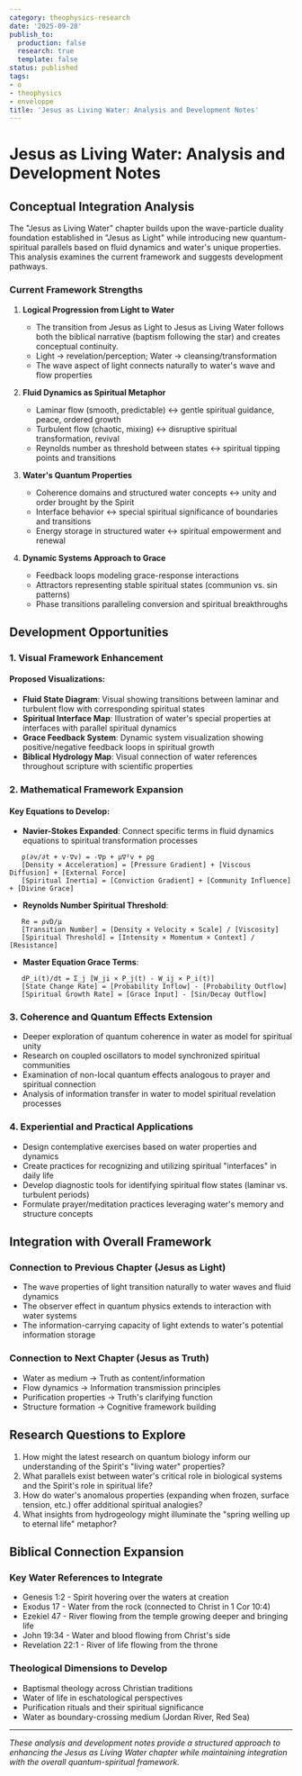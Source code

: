 ```yaml
---
category: theophysics-research
date: '2025-09-28'
publish_to:
  production: false
  research: true
  template: false
status: published
tags:
- o
- theophysics
- enveloppe
title: 'Jesus as Living Water: Analysis and Development Notes'
---
```

   
# Jesus as Living Water: Analysis and Development Notes   
   
## Conceptual Integration Analysis   
   
The "Jesus as Living Water" chapter builds upon the wave-particle duality foundation established in "Jesus as Light" while introducing new quantum-spiritual parallels based on fluid dynamics and water's unique properties. This analysis examines the current framework and suggests development pathways.   
   
### Current Framework Strengths   
   
1. **Logical Progression from Light to Water**   
   
   - The transition from Jesus as Light to Jesus as Living Water follows both the biblical narrative (baptism following the star) and creates conceptual continuity.   
   - Light → revelation/perception; Water → cleansing/transformation   
   - The wave aspect of light connects naturally to water's wave and flow properties   
   
2. **Fluid Dynamics as Spiritual Metaphor**   
   
   - Laminar flow (smooth, predictable) ↔ gentle spiritual guidance, peace, ordered growth   
   - Turbulent flow (chaotic, mixing) ↔ disruptive spiritual transformation, revival   
   - Reynolds number as threshold between states ↔ spiritual tipping points and transitions   
   
3. **Water's Quantum Properties**   
   
   - Coherence domains and structured water concepts ↔ unity and order brought by the Spirit   
   - Interface behavior ↔ special spiritual significance of boundaries and transitions   
   - Energy storage in structured water ↔ spiritual empowerment and renewal   
   
4. **Dynamic Systems Approach to Grace**   
   
   - Feedback loops modeling grace-response interactions   
   - Attractors representing stable spiritual states (communion vs. sin patterns)   
   - Phase transitions paralleling conversion and spiritual breakthroughs   
   
## Development Opportunities   
   
### 1. Visual Framework Enhancement   
   
#### Proposed Visualizations:   
   
- **Fluid State Diagram**: Visual showing transitions between laminar and turbulent flow with corresponding spiritual states   
- **Spiritual Interface Map**: Illustration of water's special properties at interfaces with parallel spiritual dynamics   
- **Grace Feedback System**: Dynamic system visualization showing positive/negative feedback loops in spiritual growth   
- **Biblical Hydrology Map**: Visual connection of water references throughout scripture with scientific properties   
   
### 2. Mathematical Framework Expansion   
   
#### Key Equations to Develop:   
   
- **Navier-Stokes Expanded**: Connect specific terms in fluid dynamics equations to spiritual transformation processes   
```
   ρ(∂v/∂t + v·∇v) = -∇p + μ∇²v + ρg
   [Density × Acceleration] = [Pressure Gradient] + [Viscous Diffusion] + [External Force]
   [Spiritual Inertia] = [Conviction Gradient] + [Community Influence] + [Divine Grace]
```
   
   
   
- **Reynolds Number Spiritual Threshold**:   
```
   Re = ρvD/μ
   [Transition Number] = [Density × Velocity × Scale] / [Viscosity]
   [Spiritual Threshold] = [Intensity × Momentum × Context] / [Resistance]
```
   
   
   
- **Master Equation Grace Terms**:   
```
   dP_i(t)/dt = Σ_j [W_ji × P_j(t) - W_ij × P_i(t)]
   [State Change Rate] = [Probability Inflow] - [Probability Outflow]
   [Spiritual Growth Rate] = [Grace Input] - [Sin/Decay Outflow]
```
   
   
### 3. Coherence and Quantum Effects Extension   
   
   
- Deeper exploration of quantum coherence in water as model for spiritual unity   
- Research on coupled oscillators to model synchronized spiritual communities   
- Examination of non-local quantum effects analogous to prayer and spiritual connection   
- Analysis of information transfer in water to model spiritual revelation processes   
   
### 4. Experiential and Practical Applications   
   
   
- Design contemplative exercises based on water properties and dynamics   
- Create practices for recognizing and utilizing spiritual "interfaces" in daily life   
- Develop diagnostic tools for identifying spiritual flow states (laminar vs. turbulent periods)   
- Formulate prayer/meditation practices leveraging water's memory and structure concepts   
   
## Integration with Overall Framework   
   
### Connection to Previous Chapter (Jesus as Light)   
   
- The wave properties of light transition naturally to water waves and fluid dynamics   
- The observer effect in quantum physics extends to interaction with water systems   
- The information-carrying capacity of light extends to water's potential information storage   
   
### Connection to Next Chapter (Jesus as Truth)   
   
- Water as medium → Truth as content/information   
- Flow dynamics → Information transmission principles   
- Purification properties → Truth's clarifying function   
- Structure formation → Cognitive framework building   
   
## Research Questions to Explore   
   
1. How might the latest research on quantum biology inform our understanding of the Spirit's "living water" properties?   
2. What parallels exist between water's critical role in biological systems and the Spirit's role in spiritual life?   
3. How do water's anomalous properties (expanding when frozen, surface tension, etc.) offer additional spiritual analogies?   
4. What insights from hydrogeology might illuminate the "spring welling up to eternal life" metaphor?   
   
## Biblical Connection Expansion   
   
### Key Water References to Integrate   
   
- Genesis 1:2 - Spirit hovering over the waters at creation   
- Exodus 17 - Water from the rock (connected to Christ in 1 Cor 10:4)   
- Ezekiel 47 - River flowing from the temple growing deeper and bringing life   
- John 19:34 - Water and blood flowing from Christ's side   
- Revelation 22:1 - River of life flowing from the throne   
   
### Theological Dimensions to Develop   
   
- Baptismal theology across Christian traditions   
- Water of life in eschatological perspectives   
- Purification rituals and their spiritual significance   
- Water as boundary-crossing medium (Jordan River, Red Sea)   
   
   
---   
   
*These analysis and development notes provide a structured approach to enhancing the Jesus as Living Water chapter while maintaining integration with the overall quantum-spiritual framework.*